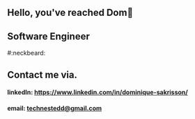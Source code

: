 ## Hello, you've reached Dom👋 
## Software Engineer

#:neckbeard:	

## Contact me via.
#### linkedIn: https://www.linkedin.com/in/dominique-sakrisson/
#### email: technestedd@gmail.com
